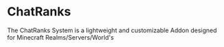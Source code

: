 # ChatRanks
The ChatRanks System is a lightweight and customizable Addon designed for Minecraft Realms/Servers/World's
